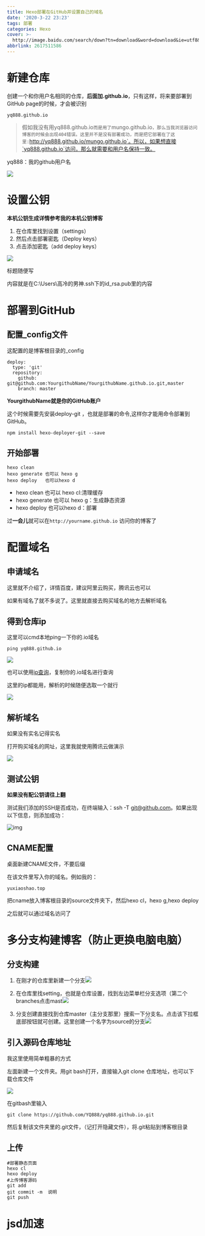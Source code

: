 ```yaml
---
title: Hexo部署在GitHub并设置自己的域名
date: '2020-3-22 23:23'
tags: 部署
categories: Hexo
cover: >-
  http://image.baidu.com/search/down?tn=download&word=download&ie=utf8&fr=detail&url=http%3A%2F%2Fpic2.zhimg.com%2Fv2-f9654b817205f6af3e472af284ecc2b2_1200x500.jpg&thumburl=http%3A%2F%2Fimg2.imgtn.bdimg.com%2Fit%2Fu%3D1051132835%2C1344326547%26fm%3D26%26gp%3D0.jpg
abbrlink: 2617511586
---
```


# 新建仓库

创建一个和你用户名相同的仓库，**后面加.github.io**，只有这样，将来要部署到GitHub page的时候，才会被识别

```
yq888.github.io
```

> 假如我没有用yq888.github.io`而是用了`mungo.github.io`，那么当我浏览器访问博客的时候会出现404错误。这里并不是没有部署成功，而是把它部署在了这里:`http://yq888.github.io/mungo.github.io`。所以，如果想直接`yq888.github.io`访问，那么就需要和用户名保持一致。

yq888：我的github用户名

![](https://pic.downk.cc/item/5e93224ac2a9a83be54f4923.png)

# 设置公钥

**本机公钥生成详情参考我的本机公钥博客**

1. 在仓库里找到设置（settings）
2. 然后点击部署密匙（Deploy keys）
3. 点击添加密匙（add deploy keys）

![](https://pic.downk.cc/item/5e932714c2a9a83be5529436.png)

标题随便写

内容就是在C:\Users\高冷的男神\.ssh下的id_rsa.pub里的内容

# **部署到GitHub**

## 配置_config文件

这配置的是博客根目录的_config

```
deploy:
  type: 'git'
  repository:
    github: git@github.com:YourgithubName/YourgithubName.github.io.git,master
    branch: master   
```

**YourgithubName就是你的GitHub账户**

这个时候需要先安装deploy-git ，也就是部署的命令,这样你才能用命令部署到GitHub。

```
npm install hexo-deployer-git --save
```

## 开始部署

```
hexo clean
hexo generate 也可以 hexo g
hexo deploy	  也可以hexo d
```

- hexo clean 也可以 hexo cl:清理缓存
- hexo generate 也可以 hexo g：生成静态资源
- hexo deploy	  也可以hexo d：部署

过**一会儿**就可以在`http://yourname.github.io` 访问你的博客了

# 配置域名

## 申请域名

这里就不介绍了，详情百度，建议阿里云购买，腾讯云也可以

如果有域名了就不多说了。这里就直接去购买域名的地方去解析域名

## 得到仓库ip



这里可以cmd本地ping一下你的.io域名

```
ping yq888.github.io
```

![](https://pic.downk.cc/item/5e9a9edbc2a9a83be5910571.png)

也可以使用[ip查询](http://ip.tool.chinaz.com/)，复制你的.io域名进行查询

这里的ip都能用，解析的时候随便选取一个就行

![](https://pic.downk.cc/item/5e9a9fa9c2a9a83be591d4e7.png)

## 解析域名

如果没有实名记得实名

打开购买域名的网址，这里我就使用腾讯云做演示

![](https://pic.downk.cc/item/5e9aa3f3c2a9a83be59606dd.png)



## 测试公钥

**如果没有配公钥请往上翻**

测试我们添加的SSH是否成功，在终端输入：ssh -T git@github.com。如果出现以下信息，则添加成功：

![img](https://upload-images.jianshu.io/upload_images/6955515-c1f8f79a897bcb1a.png?imageMogr2/auto-orient/strip|imageView2/2/w/1130)

## CNAME配置

桌面新建CNAME文件，不要后缀

在该文件里写入你的域名。例如我的：

```
yuxiaoshao.top
```

把cname放入博客根目录的source文件夹下，然后hexo cl，hexo g,hexo deploy

之后就可以通过域名访问了

# 多分支构建博客（防止更换电脑电脑）

## 分支构建

1. 在刚才的仓库里新建一个分支![](https://pic.downk.cc/item/5e97c2e6c2a9a83be52ab7dd.png)

2. 在仓库里找setting，也就是仓库设置，找到左边菜单栏分支选项（第二个branches点击mast![](https://pic.downk.cc/item/5e97c31dc2a9a83be52ad279.png)

   

3. 分支创建直接找到仓库master（主分支那里）搜索一下分支名。点击该下拉框底部按钮就可创建。这里创建一个名字为source的分支![](https://pic.downk.cc/item/5e97c391c2a9a83be52b0622.png)

## 引入源码仓库地址

我这里使用简单粗暴的方式

左面新建一个文件夹。用git bash打开，直接输入git clone 仓库地址，也可以下载仓库文件

![](https://pic.downk.cc/item/5e97c4ffc2a9a83be52bae2b.png)

在gitbash里输入

```
git clone https://github.com/YQ888/yq888.github.io.git
```

然后复制该文件夹里的.git文件，（记打开隐藏文件），将.git粘贴到博客根目录

## 上传

```
#部署静态页面
hexo cl
hexo deploy
#上传博客源码
git add
git commit -m  说明
git push 
```

# jsd加速